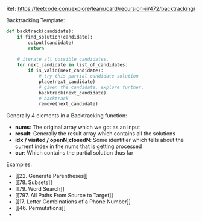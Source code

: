 Ref:
https://leetcode.com/explore/learn/card/recursion-ii/472/backtracking/

Backtracking Template:

```python
def backtrack(candidate):
    if find_solution(candidate):
        output(candidate)
        return
    
    # iterate all possible candidates.
    for next_candidate in list_of_candidates:
        if is_valid(next_candidate):
            # try this partial candidate solution
            place(next_candidate)
            # given the candidate, explore further.
            backtrack(next_candidate)
            # backtrack
            remove(next_candidate)
```

Generally 4 elements in a Backtracking function:
- **nums**: The original array which we got as an input
- **result**: Generally the result array which contains all the solutions 
- **idx** **/** **visited / openN;closedN**: Some identifier which tells about the current index in the nums that is getting processed
- **cur**: Which contains the partial solution thus far


Examples:
- [[22. Generate Parentheses]]
- [[78. Subsets]]
- [[79. Word Search]]
- [[797. All Paths From Source to Target]]
- [[17. Letter Combinations of a Phone Number]]
- [[46. Permutations]]
- 